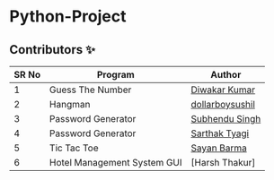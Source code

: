 # Python-Project

## Contributors ✨



| SR No | Program          | Author                                                |
| ----- | ---------------- | ----------------------------------------------------- |
| 1     | Guess The Number | [Diwakar Kumar](https://github.com/diwakar1593)       |
| 2     | Hangman          | [dollarboysushil](https://github.com/dollarboysushil) |
| 3 | Password Generator | [Subhendu Singh](https://github.com/Neautrino)
| 4 | Password Generator | [Sarthak Tyagi](https://github.com/stktyagi)
| 5 | Tic Tac Toe | [Sayan Barma](https://github.com/N00BSC00B)
| 6 | Hotel Management System GUI | [Harsh Thakur]
